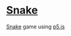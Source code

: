 # [Snake](https://constantine-32.github.io/snake/)
[Snake](https://en.wikipedia.org/wiki/Snake_(video_game_genre)) game using [p5.js](https://p5js.org)
